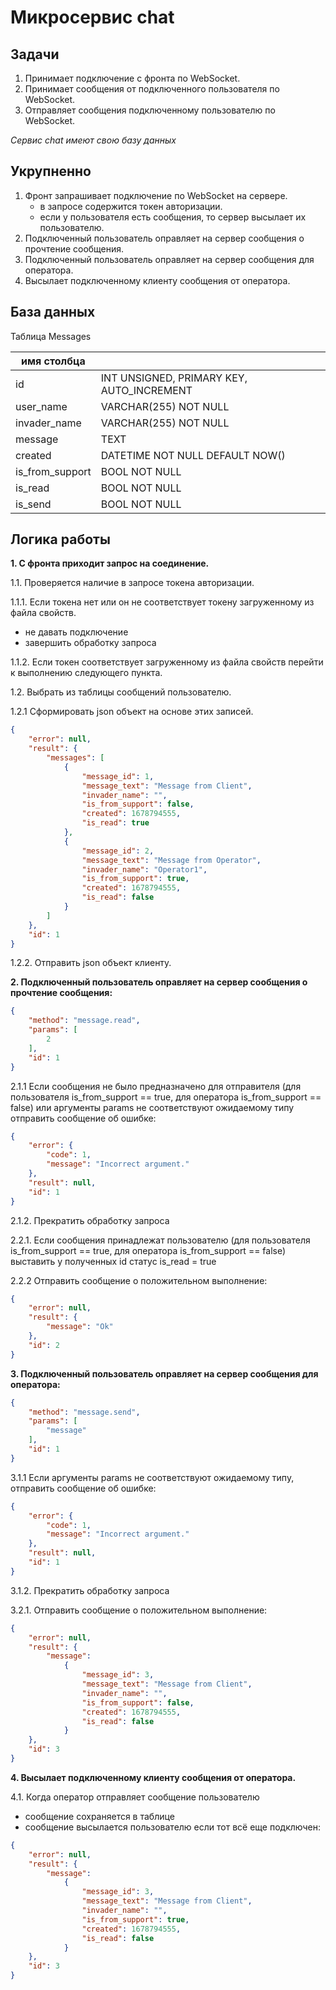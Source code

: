 # Микросервис chat

## Задачи

1. Принимает подключение с фронта по WebSocket.
2. Принимает сообщения от подключенного пользователя по WebSocket.
3. Отправляет сообщения подключенному пользователю по WebSocket.

_Сервис chat имеют свою базу данных_

## Укрупненно

1. Фронт запрашивает подключение по WebSocket на сервере.
	- в запросе содержится токен авторизации.
	- если у пользователя есть сообщения, то сервер высылает их пользователю.
2. Подключенный пользователь оправляет на сервер сообщения о прочтение сообщения.
3. Подключенный пользователь оправляет на сервер сообщения для оператора. 
4. Высылает подключенному клиенту сообщения от оператора.

## База данных

Таблица Messages

| имя столбца     |                                           |
|-----------------|-------------------------------------------|
| id              | INT UNSIGNED, PRIMARY KEY, AUTO_INCREMENT |
| user_name       | VARCHAR(255) NOT NULL                     |
| invader_name    | VARCHAR(255) NOT NULL                     |
| message         | TEXT                                      |
| created         | DATETIME NOT NULL DEFAULT NOW()           |
| is_from_support | BOOL NOT NULL                             |
| is_read         | BOOL NOT NULL                             |
| is_send         | BOOL NOT NULL                             |

## Логика работы

**1. С фронта приходит запрос на соединение.**

1.1. Проверяется наличие в запросе токена авторизации.

1.1.1. Если токена нет или он не соответствует токену загруженному из файла свойств.
- не давать подключение
- завершить обработку запроса

1.1.2. Если токен соответствует загруженному из файла свойств перейти к выполнению следующего пункта.

1.2. Выбрать из таблицы сообщений пользователю.

1.2.1 Сформировать json объект на основе этих записей.

```json
{
	"error": null,
	"result": {
		"messages": [
			{
				"message_id": 1,
				"message_text": "Message from Client",
				"invader_name": "",
				"is_from_support": false,
				"created": 1678794555,
				"is_read": true
			},
			{
				"message_id": 2,
				"message_text": "Message from Operator",
				"invader_name": "Operator1",
				"is_from_support": true,
				"created": 1678794555,
				"is_read": false
			}
		]
	},
	"id": 1
}
```

1.2.2. Отправить json объект клиенту.

**2. Подключенный пользователь оправляет на сервер сообщения о прочтение сообщения:**

```json
{
	"method": "message.read",
	"params": [
		2
	],
	"id": 1
}
```

2.1.1 Если сообщения не было предназначено для отправителя (для пользователя is_from_support == true, для оператора is_from_support == false) или аргументы params не соответствуют ожидаемому типу отправить сообщение об ошибке:

```json
{
	"error": {
		"code": 1,
		"message": "Incorrect argument."
	},
	"result": null,
	"id": 1
}
```
2.1.2. Прекратить обработку запроса

2.2.1. Если сообщения принадлежат пользователю (для пользователя is_from_support == true, для оператора is_from_support == false) выставить у полученных id статус is_read = true

2.2.2 Отправить сообщение о положительном выполнение:

```json
{
	"error": null,
	"result": {
		"message": "Ok"
	},
	"id": 2
}
```
**3. Подключенный пользователь оправляет на сервер сообщения для оператора:**

```json
{
	"method": "message.send",
	"params": [
		"message"
	],
	"id": 1
}
```
3.1.1 Если аргументы params не соответствуют ожидаемому типу, отправить сообщение об ошибке:

```json
{
	"error": {
		"code": 1,
		"message": "Incorrect argument."
	},
	"result": null,
	"id": 1
}
```
3.1.2. Прекратить обработку запроса

3.2.1. Отправить сообщение о положительном выполнение:

```json
{
	"error": null,
	"result": { 
		"message":
			{
				"message_id": 3,
				"message_text": "Message from Client",
				"invader_name": "",
				"is_from_support": false,
				"created": 1678794555,
				"is_read": false
			}
	},
	"id": 3
}
```

**4. Высылает подключенному клиенту сообщения от оператора.**

4.1. Когда оператор отправляет сообщение пользователю
- сообщение сохраняется в таблице
- сообщение высылается пользователю если тот всё еще подключен:

```json
{
	"error": null,
	"result": { 
		"message":
			{
				"message_id": 3,
				"message_text": "Message from Client",
				"invader_name": "",
				"is_from_support": true,
				"created": 1678794555,
				"is_read": false
			}
	},
	"id": 3
}
```